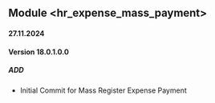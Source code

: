 ## Module <hr_expense_mass_payment>

#### 27.11.2024
#### Version 18.0.1.0.0
##### ADD
- Initial Commit for Mass Register Expense Payment
